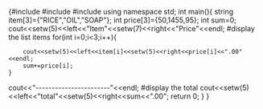{#include<iostream>
#include<iomanip>
#include<string>
using namespace std;
int main(){
	string item[3]={"RICE","OIL","SOAP"};
	int price[3]={50,1455,95};
	int sum=0;
	cout<<setw(5)<<left<<"Item"<<setw(7)<<right<<"Price"<<endl;
 #display the list items
	for(int i=0;i<3;i++){
		
		cout<<setw(5)<<left<<item[i]<<setw(5)<<right<<price[i]<<".00"<<endl;
		sum+=price[i];
	}
	
   cout<<"-----------------------"<<endl;
   #display the total
	cout<<setw(5)<<left<<"total"<<setw(5)<<right<<sum<<".00";
	return 0;
}
}
